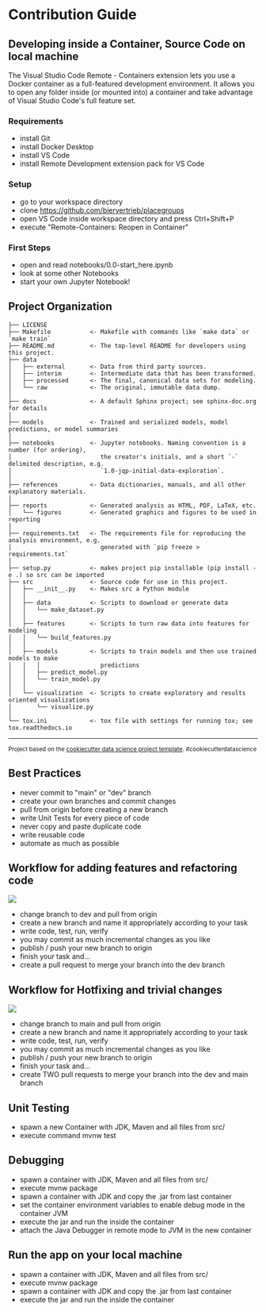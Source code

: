 # Contribution Guide

## Developing inside a Container, Source Code on local machine

The Visual Studio Code Remote - Containers extension lets you use a Docker container as a full-featured development environment. It allows you to open any folder inside (or mounted into) a container and take advantage of Visual Studio Code's full feature set.

### Requirements

- install Git
- install Docker Desktop
- install VS Code
- install Remote Development extension pack for VS Code

### Setup

- go to your workspace directory
- clone https://github.com/biervertrieb/placegroups
- open VS Code inside workspace directory and press Ctrl+Shift+P
- execute "Remote-Containers: Reopen in Container"

### First Steps

- open and read notebooks/0.0-start_here.ipynb
- look at some other Notebooks
- start your own Jupyter Notebook!

Project Organization
------------

    ├── LICENSE
    ├── Makefile           <- Makefile with commands like `make data` or `make train`
    ├── README.md          <- The top-level README for developers using this project.
    ├── data
    │   ├── external       <- Data from third party sources.
    │   ├── interim        <- Intermediate data that has been transformed.
    │   ├── processed      <- The final, canonical data sets for modeling.
    │   └── raw            <- The original, immutable data dump.
    │
    ├── docs               <- A default Sphinx project; see sphinx-doc.org for details
    │
    ├── models             <- Trained and serialized models, model predictions, or model summaries
    │
    ├── notebooks          <- Jupyter notebooks. Naming convention is a number (for ordering),
    │                         the creator's initials, and a short `-` delimited description, e.g.
    │                         `1.0-jqp-initial-data-exploration`.
    │
    ├── references         <- Data dictionaries, manuals, and all other explanatory materials.
    │
    ├── reports            <- Generated analysis as HTML, PDF, LaTeX, etc.
    │   └── figures        <- Generated graphics and figures to be used in reporting
    │
    ├── requirements.txt   <- The requirements file for reproducing the analysis environment, e.g.
    │                         generated with `pip freeze > requirements.txt`
    │
    ├── setup.py           <- makes project pip installable (pip install -e .) so src can be imported
    ├── src                <- Source code for use in this project.
    │   ├── __init__.py    <- Makes src a Python module
    │   │
    │   ├── data           <- Scripts to download or generate data
    │   │   └── make_dataset.py
    │   │
    │   ├── features       <- Scripts to turn raw data into features for modeling
    │   │   └── build_features.py
    │   │
    │   ├── models         <- Scripts to train models and then use trained models to make
    │   │   │                 predictions
    │   │   ├── predict_model.py
    │   │   └── train_model.py
    │   │
    │   └── visualization  <- Scripts to create exploratory and results oriented visualizations
    │       └── visualize.py
    │
    └── tox.ini            <- tox file with settings for running tox; see tox.readthedocs.io


--------

<p><small>Project based on the <a target="_blank" href="https://drivendata.github.io/cookiecutter-data-science/">cookiecutter data science project template</a>. #cookiecutterdatascience</small></p>

## Best Practices

- never commit to "main" or "dev" branch
- create your own branches and commit changes
- pull from origin before creating a new branch
- write Unit Tests for every piece of code
- never copy and paste duplicate code
- write reusable code
- automate as much as possible

## Workflow for adding features and refactoring code

![](Feature.png)

- change branch to dev and pull from origin
- create a new branch and name it appropriately according to your task
- write code, test, run, verify
- you may commit as much incremental changes as you like
- publish / push your new branch to origin
- finish your task and...
- create a pull request to merge your branch into the dev branch

## Workflow for Hotfixing and trivial changes

![](Hotfies_3.drawio.png)

- change branch to main and pull from origin
- create a new branch and name it appropriately according to your task
- write code, test, run, verify
- you may commit as much incremental changes as you like
- publish / push your new branch to origin
- finish your task and...
- create TWO pull requests to merge your branch into the dev and main branch

## Unit Testing

- spawn a new Container with JDK, Maven and all files from src/
- execute command mvnw test

## Debugging

- spawn a container with JDK, Maven and all files from src/
- execute mvnw package
- spawn a container with JDK and copy the .jar from last container
- set the container environment variables to enable debug mode in the container JVM
- execute the jar and run the inside the container
- attach the Java Debugger in remote mode to JVM in the new container

## Run the app on your local machine

- spawn a container with JDK, Maven and all files from src/
- execute mvnw package
- spawn a container with JDK and copy the .jar from last container
- execute the jar and run the inside the container
